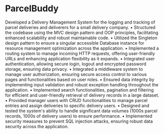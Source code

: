 # ParcelBuddy

Developed a Delivery Management System for the logging and tracking of parcel deliveries and deliverers for a small delivery company.
• Structured the codebase using the MVC design pattern and OOP principles, facilitating enhanced scalability and robust maintainable code.
• Utilized the Singleton design pattern to ensure a singular accessible Database instance for resource management optimization across the application.
• Implemented a routing system to manage incoming HTTP requests, offering user-friendly URLs and enhancing application flexibility as it expands.
• Integrated user authentication, allowing secure login, logout and encrypted password storage, ensuring data privacy.
• Integrated a middleware system to manage user authorization, ensuring secure access control to various pages and functionalities based on user roles.
• Ensured data integrity by implementing input validation and robust exception handling throughout the application.
• Implemented search functionalities, pagination and filtering for efficient and user-friendly retrieval of delivery records in a large dataset.
• Provided manager users with CRUD functionalities to manage parcel entries and assign deliveries to specific delivery users.
• Designed and tested the system's ability to handle significant data volumes (1000s parcel records, 1000s of delivery users) to ensure performance.
• Implemented security measures to prevent SQL injection attacks, ensuring robust data security across the application.

